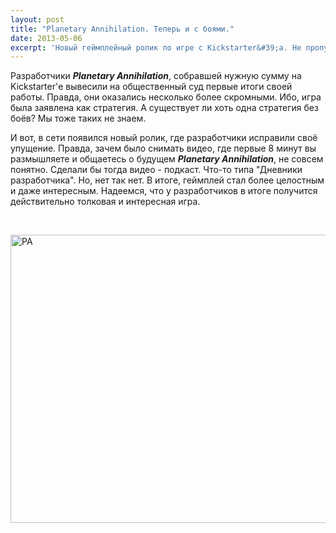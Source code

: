 ```yaml
---
layout: post
title: "Planetary Annihilation. Теперь и с боями."
date: 2013-05-06
excerpt: 'Новый геймплейный ролик по игре с Kickstarter&#39;а. Не пропустите!'
---
```


Разработчики <em><b>Planetary Annihilation</b></em>, собравшей нужную сумму на Kickstarter'е вывесили на общественный суд первые итоги своей работы. Правда, они оказались несколько более скромными. Ибо, игра была заявлена как стратегия. А существует ли хоть одна стратегия без боёв? Мы тоже таких не знаем.

И вот, в сети появился новый ролик, где разработчики исправили своё упущение. Правда, зачем было снимать видео, где первые 8 минут вы размышляете и общаетесь о будущем <em><b>Planetary Annihilation</b></em>, не совсем понятно. Сделали бы тогда видео - подкаст. Что-то типа "Дневники разработчика". Но, нет так нет. В итоге, геймплей стал более целостным и даже интересным. Надеемся, что у разработчиков в итоге получится действительно толковая и интересная игра.

&nbsp;

<a href="http://gamersoul.ru/wp-content/uploads/2013/05/PA.jpg"><img class="wp-image-2295 aligncenter" alt="PA" src="http://gamersoul.ru/wp-content/uploads/2013/05/PA.jpg" width="614" height="461" /></a>

&nbsp;